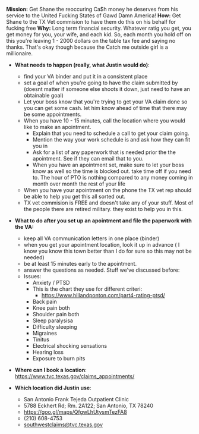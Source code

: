 
**Mission:** Get Shane the reoccuring Ca$h money he deserves from his service to the United Fucking States of Gawd Damn America!
**How:** Get Shane to the TX Vet commision to have them do this on his behalf for fucking free
**Why:** Long term financial security. Whatever ratig you get, you get money for you, your wife, and each kid. So, each month you hold off on this you're leaving 1 - 2000 dollars on the table tax fee and saying no thanks. That's okay though because the Catch me outside girl is a millionaire. 

+ **What needs to happen (really, what Justin would do)**: 
  - find your VA binder and put it in a consistent place
  - set a goal of when you're going to have the claim submitted by (doesnt matter if someone else shoots it down, just need to have an obtainable goal)
  - Let your boss know that you're trying to get your VA claim done so you can get some cash. let him know ahead of time that there may be some appointments. 
  - When you have 10 - 15 minutes, call the location where you would like to make an apointment.
    - Explain that you need to schedule a call to get your claim going.
    - Mention the way your work schedule is and ask how they can fit you in
    - Ask for a list of any paperwork that is needed prior the the apointment. See if they can email that to you. 
    - When you have an apointment set, make sure to let your boss know as well so the time is blocked out. take time off if you need to. The hour of PTO is nothing compared to any money coming in month over month the rest of your life
  - When you have your apointment on the phone the TX vet rep should be able to help you get this all sorted out. 
  - TX vet commision is FREE and doesn't take any of your stuff. Most of the people there are retired military. they exist to help you in this. 
  
+ **What to do after you set up an apointment and file the paperwork with the VA:**
  - keep all VA communication letters in one place (binder)
  - when you get your apointment location, look it up in advance ( I know you know this town better than I do for sure so this may not be needed)
  - be at least 15 minutes early to the apointment. 
  - answer the questions as needed. Stuff we've discussed before:
  - Issues:
    - Anxiety / PTSD 
     - This is the chart they use for different criteri: 
       - https://www.hillandponton.com/part4-rating-ptsd/ 
    - Back pain
    - Knee pain both
    - Shoulder pain both
    - Sleep paralysisa
    - Difficulty sleeping
    - Migraines
    - Tinitus
    - Electrical shocking sensations
    - Hearing loss
    - Exposure to burn pits



+ **Where can I book a location**: https://www.tvc.texas.gov/claims_appointments/ 
+ **Which location did Justin use**: 
  - San Antonio Frank Tejeda Outpatient Clinic
  - 5788 Eckhert Rd; Rm. 2A122; San Antonio, TX 78240
  - https://goo.gl/maps/QfgwLhUtysmTezFA8 
  - (210) 608-4753
  - southwestclaims@tvc.texas.gov
